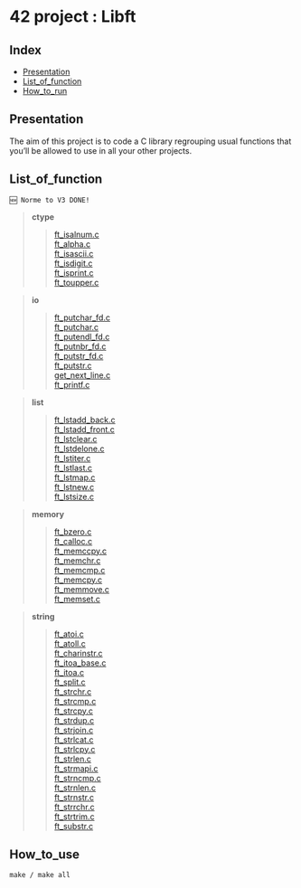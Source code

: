 # 42 project : Libft

## Index

* [Presentation](#Presentation)
* [List_of_function](#List_of_function)
* [How_to_run](#How_to_run)

## Presentation

The aim of this project is to code a C library regrouping usual functions that you’ll be allowed to use in all your other projects.

## List_of_function

    🆕 Norme to V3 DONE!

>**ctype**
>>[ft_isalnum.c](./src/ctype/ft_isalnum.c)  
[ft_alpha.c](./src/ctype/ft_alpha.c)  
[ft_isascii.c](./src/ctype/ft_isascii.c)  
[ft_isdigit.c](./src/ctype/ft_isdigit.c)  
[ft_isprint.c](./src/ctype/t_isprint.c)  
[ft_toupper.c](./src/ctype/ft_toupper.c)  

>**io**
>>[ft_putchar_fd.c](./src/io/ft_putchar_fd.c)  
[ft_putchar.c](./src/io/ft_putchar.c)  
[ft_putendl_fd.c](./src/io/ft_putendl_fd.c)   
[ft_putnbr_fd.c](./src/io/ft_putnbr_fd.c)  
[ft_putstr_fd.c](./src/io/ft_putstr_fd.c)  
[ft_putstr.c](./src/io/ft_putstr.c)  
[get_next_line.c](./src/io/get_next_line.c)  
[ft_printf.c](./src/io/ft_printf.c)  

>**list**
>>[ft_lstadd_back.c](./src/list/ft_lstadd_back.c)  
[ft_lstadd_front.c](./src/list/ft_lstadd_front.c)  
[ft_lstclear.c](./src/list/ft_lstclear.c)  
[ft_lstdelone.c](./src/list/ft_lstdelone.c)  
[ft_lstiter.c](./src/list/ft_lstiter.c)  
[ft_lstlast.c](./src/list/ft_lstlast.c)  
[ft_lstmap.c](./src/list/ft_lstmap.c)  
[ft_lstnew.c](./src/list/ft_lstnew.c)  
[ft_lstsize.c](./src/list/ft_lstsize.c)  

>**memory**
>>[ft_bzero.c](./src/memory/ft_bzero.c)  
[ft_calloc.c](./src/memory/ft_calloc.c)  
[ft_memccpy.c](./src/memory/ft_memccpy.c)  
[ft_memchr.c](./src/memory/ft_memchr.c)  
[ft_memcmp.c](./src/memory/ft_memcmp.c)  
[ft_memcpy.c](./src/memory/ft_memcpy.c)  
[ft_memmove.c](./src/memory/ft_memmove.c)  
[ft_memset.c](./src/memory/ft_memset.c)  

>**string**
>>[ft_atoi.c](./src/string/ft_atoi.c)  
[ft_atoll.c](./src/string/ft_atoll.c)  
[ft_charinstr.c](./src/string/ft_charinstr.c)   
[ft_itoa_base.c](./src/string/ft_itoa_base.c)  
[ft_itoa.c](./src/string/ft_itoa.c)  
[ft_split.c](./src/string/ft_split.c)  
[ft_strchr.c](./src/string/ft_strchr.c)  
[ft_strcmp.c](./src/string/ft_strcmp.c)  
[ft_strcpy.c](./src/string/ft_strcpy.c)  
[ft_strdup.c](./src/string/ft_strdup.c)  
[ft_strjoin.c](./src/string/ft_strjoin.c)  
[ft_strlcat.c](./src/string/ft_strlcat.c)  
[ft_strlcpy.c](./src/string/ft_strlcpy.c)  
[ft_strlen.c](./src/string/ft_strlen.c)  
[ft_strmapi.c](./src/string/ft_strmapi.c)  
[ft_strncmp.c](./src/string/ft_strncmp.c)  
[ft_strnlen.c](./src/string/t_strnlen.c)  
[ft_strnstr.c](./src/string/ft_strnstr.c)  
[ft_strrchr.c](./src/string/ft_strrchr.c)  
[ft_strtrim.c](./src/string/ft_strtrim.c)  
[ft_substr.c](./src/string/ft_substr.c)  

## How_to_use

    make / make all